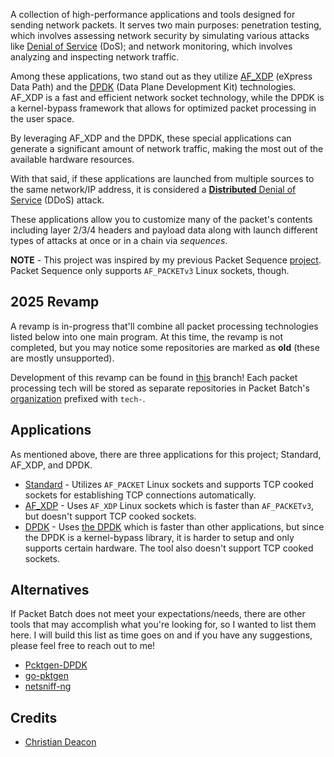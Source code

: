 A collection of high-performance applications and tools designed for sending network packets. It serves two main purposes: penetration testing, which involves assessing network security by simulating various attacks like [Denial of Service](https://www.cloudflare.com/learning/ddos/glossary/denial-of-service/) (DoS); and network monitoring, which involves analyzing and inspecting network traffic.

Among these applications, two stand out as they utilize [AF_XDP](https://docs.kernel.org/networking/af_xdp.html) (eXpress Data Path) and the [DPDK](https://dpdk.org) (Data Plane Development Kit) technologies. AF_XDP is a fast and efficient network socket technology, while the DPDK is a kernel-bypass framework that allows for optimized packet processing in the user space.

By leveraging AF_XDP and the DPDK, these special applications can generate a significant amount of network traffic, making the most out of the available hardware resources.

With that said, if these applications are launched from multiple sources to the same network/IP address, it is considered a [**Distributed** Denial of Service](https://www.cloudflare.com/learning/ddos/what-is-a-ddos-attack/) (DDoS) attack.

These applications allow you to customize many of the packet's contents including layer 2/3/4 headers and payload data along with launch different types of attacks at once or in a chain via *sequences*. 

**NOTE** - This project was inspired by my previous Packet Sequence [project](https://github.com/gamemann/Packet-Sequence). Packet Sequence only supports `AF_PACKETv3` Linux sockets, though.

## 2025 Revamp
A revamp is in-progress that'll combine all packet processing technologies listed below into one main program. At this time, the revamp is not completed, but you may notice some repositories are marked as **old** (these are mostly unsupported).

Development of this revamp can be found in [this](https://github.com/Packet-Batch/Program/tree/20250218-rewrite) branch! Each packet processing tech will be stored as separate repositories in Packet Batch's [organization](https://github.com/Packet-Batch) prefixed with `tech-`.

## Applications
As mentioned above, there are three applications for this project; Standard, AF_XDP, and DPDK.

* [Standard](https://github.com/Packet-Batch/PB-Standard) - Utilizes `AF_PACKET` Linux sockets and supports TCP cooked sockets for establishing TCP connections automatically.
* [AF_XDP](https://github.com/Packet-Batch/PB-AF-XDP) - Uses `AF_XDP` Linux sockets which is faster than `AF_PACKETv3`, but doesn't support TCP cooked sockets.
* [DPDK](https://github.com/Packet-Batch/PB-DPDK) - Uses [the DPDK](https://dpdk.org) which is faster than other applications, but since the DPDK is a kernel-bypass library, it is harder to setup and only supports certain hardware. The tool also doesn't support TCP cooked sockets.

## Alternatives
If Packet Batch does not meet your expectations/needs, there are other tools that may accomplish what you're looking for, so I wanted to list them here. I will build this list as time goes on and if you have any suggestions, please feel free to reach out to me!

* [Pcktgen-DPDK](https://github.com/pktgen/Pktgen-DPDK)
* [go-pktgen](https://github.com/atoonk/go-pktgen)
* [netsniff-ng](https://github.com/netsniff-ng/netsniff-ng)

## Credits
* [Christian Deacon](https://github.com/gamemann)

